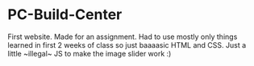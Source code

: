 # PC-Build-Center
First website. Made for an assignment. 
Had to use mostly only things learned in first 2 weeks of class so just baaaasic HTML and CSS. Just a little ~illegal~ JS to make the image slider work :)

